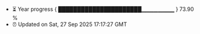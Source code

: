 - ⏳ Year progress { ██████████████████████▁▁▁▁▁▁▁▁ } 73.90 %
- ⏰ Updated on Sat, 27 Sep 2025 17:17:27 GMT

